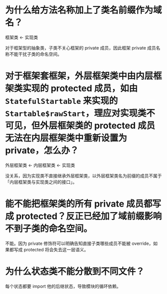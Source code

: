 # 为什么给方法名称加上了类名前缀作为域名？

框架类 <- 实现类

对于框架型的抽象类，子类不关心框架的 private 成员，因此框架 private 成员名称不能干扰子类的命名空间。

# 对于框架套框架，外层框架类中由内层框架类实现的 protected 成员，如由 `StatefulStartable` 来实现的 `Startable$rawStart`，理应对实现类不可见，但外层框架类的 protected 成员无法在内层框架类中重新设置为 private，怎么办？

外层框架类 <- 内层框架类 <- 实现类

没关系，因为实现类不直接继承外层框架类，以外层框架类名为前缀的成员不属于「内层框架类与实现类之间的接口」。

# 能不能把框架类的所有 private 成员都写成 protected？反正已经加了域前缀影响不到子类的命名空间。

不能。因为 private 修饰符可以明确告知直接子类哪些成员不能被 override，如果都写成 protected 将会失去这一层语义。

# 为什么状态类不能分散到不同文件？

每个状态都要 import 他的后继状态，导致模块的循环依赖。
